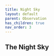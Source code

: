 ```yaml
---
title: Night Sky
layout: default
parent: Observation
has_children: true
nav_order: 3
---
```


## The Night Sky
